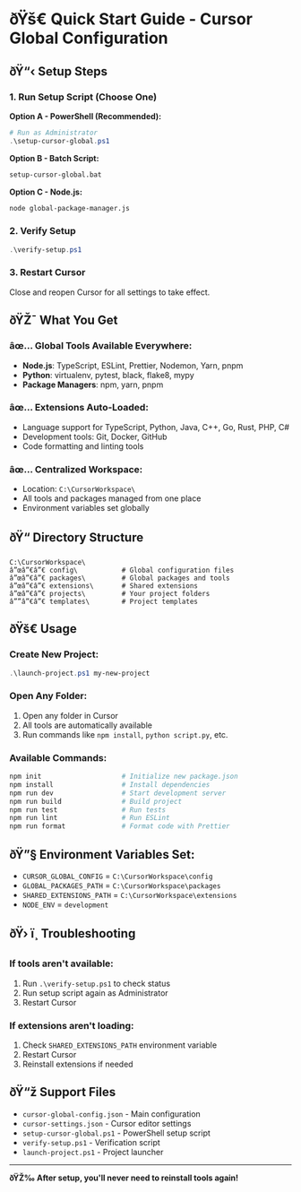 ﻿# ðŸš€ Quick Start Guide - Cursor Global Configuration

## ðŸ“‹ Setup Steps

### 1. Run Setup Script (Choose One)

**Option A - PowerShell (Recommended):**
```powershell
# Run as Administrator
.\setup-cursor-global.ps1
```

**Option B - Batch Script:**
```cmd
setup-cursor-global.bat
```

**Option C - Node.js:**
```bash
node global-package-manager.js
```

### 2. Verify Setup
```powershell
.\verify-setup.ps1
```

### 3. Restart Cursor
Close and reopen Cursor for all settings to take effect.

## ðŸŽ¯ What You Get

### âœ… Global Tools Available Everywhere:
- **Node.js**: TypeScript, ESLint, Prettier, Nodemon, Yarn, pnpm
- **Python**: virtualenv, pytest, black, flake8, mypy
- **Package Managers**: npm, yarn, pnpm

### âœ… Extensions Auto-Loaded:
- Language support for TypeScript, Python, Java, C++, Go, Rust, PHP, C#
- Development tools: Git, Docker, GitHub
- Code formatting and linting tools

### âœ… Centralized Workspace:
- Location: `C:\CursorWorkspace\`
- All tools and packages managed from one place
- Environment variables set globally

## ðŸ“ Directory Structure
```
C:\CursorWorkspace\
â”œâ”€â”€ config\           # Global configuration files
â”œâ”€â”€ packages\         # Global packages and tools
â”œâ”€â”€ extensions\       # Shared extensions
â”œâ”€â”€ projects\         # Your project folders
â””â”€â”€ templates\        # Project templates
```

## ðŸš€ Usage

### Create New Project:
```powershell
.\launch-project.ps1 my-new-project
```

### Open Any Folder:
1. Open any folder in Cursor
2. All tools are automatically available
3. Run commands like `npm install`, `python script.py`, etc.

### Available Commands:
```bash
npm init                    # Initialize new package.json
npm install                 # Install dependencies
npm run dev                 # Start development server
npm run build               # Build project
npm run test                # Run tests
npm run lint                # Run ESLint
npm run format              # Format code with Prettier
```

## ðŸ”§ Environment Variables Set:
- `CURSOR_GLOBAL_CONFIG` = `C:\CursorWorkspace\config`
- `GLOBAL_PACKAGES_PATH` = `C:\CursorWorkspace\packages`
- `SHARED_EXTENSIONS_PATH` = `C:\CursorWorkspace\extensions`
- `NODE_ENV` = `development`

## ðŸ› ï¸ Troubleshooting

### If tools aren't available:
1. Run `.\verify-setup.ps1` to check status
2. Run setup script again as Administrator
3. Restart Cursor

### If extensions aren't loading:
1. Check `SHARED_EXTENSIONS_PATH` environment variable
2. Restart Cursor
3. Reinstall extensions if needed

## ðŸ“ž Support Files

- `cursor-global-config.json` - Main configuration
- `cursor-settings.json` - Cursor editor settings
- `setup-cursor-global.ps1` - PowerShell setup script
- `verify-setup.ps1` - Verification script
- `launch-project.ps1` - Project launcher

---

**ðŸŽ‰ After setup, you'll never need to reinstall tools again!**
